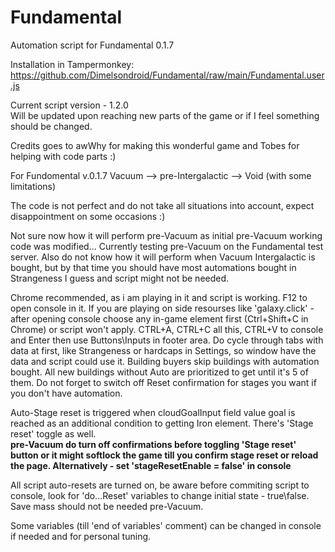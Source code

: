 # Fundamental
Automation script for Fundamental 0.1.7

Installation in Tampermonkey:
https://github.com/Dimelsondroid/Fundamental/raw/main/Fundamental.user.js

Current script version - 1.2.0\
Will be updated upon reaching new parts of the game or if I feel something should be changed.

Credits goes to awWhy for making this wonderful game and Tobes for helping with code parts :)

For Fundomental v.0.1.7 Vacuum --> pre-Intergalactic --> Void (with some limitations)

The code is not perfect and do not take all situations into account, expect disappointment on some occasions :)

Not sure now how it will perform pre-Vacuum as initial pre-Vacuum working code was modified... Currently testing pre-Vacuum on the Fundamental test server.
Also do not know how it will perform when Vacuum Intergalactic is bought, but by that time you should have most automations bought in Strangeness I guess and script might not be needed.

Chrome recommended, as i am playing in it and script is working. F12 to open console in it.
If you are playing on side resourses like 'galaxy.click' - after opening console choose any in-game element first (Ctrl+Shift+C in Chrome) or script won't apply.
CTRL+A, CTRL+C all this, CTRL+V to console and Enter then use Buttons\Inputs in footer area.
Do cycle through tabs with data at first, like Strangeness or hardcaps in Settings, so window have the data and script could use it.
Building buyers skip buildings with automation bought.
All new buildings without Auto are prioritized to get until it's 5 of them.
Do not forget to switch off Reset confirmation for stages you want if you don't have automation.

Auto-Stage reset is triggered when cloudGoalInput field value goal is reached as an additional condition to getting Iron element.
There's 'Stage reset' toggle as well.\
**pre-Vacuum do turn off confirmations before toggling 'Stage reset' button or it might softlock the game till you confirm stage reset or reload the page. Alternatively - set 'stageResetEnable = false' in console**

All script auto-resets are turned on, be aware before commiting script to console, look for 'do...Reset' variables to change initial state - true\false.\
Save mass should not be needed pre-Vacuum.

Some variables (till 'end of variables' comment) can be changed in console if needed and for personal tuning.